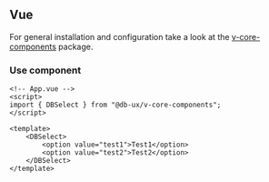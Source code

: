 <!--
SPDX-FileCopyrightText: 2025 DB Systel GmbH

SPDX-License-Identifier: Apache-2.0
-->

## Vue

For general installation and configuration take a look at the [v-core-components](https://www.npmjs.com/package/@db-ux/v-core-components) package.

### Use component

```vue App.vue
<!-- App.vue -->
<script>
import { DBSelect } from "@db-ux/v-core-components";
</script>

<template>
	<DBSelect>
		<option value="test1">Test1</option>
		<option value="test2">Test2</option>
	</DBSelect>
</template>
```
